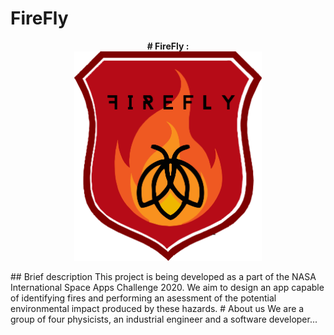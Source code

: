 # FireFly
<p align="center">
  <b> # FireFly :</b><br>
  <img src="Socialization-Info/firefly.png" width="300">
</p>
## Brief description
This project is being developed as a part of the NASA International Space Apps Challenge 2020. We aim to design an app capable of identifying fires and performing an asessment of the potential environmental impact produced by these hazards.
# About us
We are a group of four physicists, an industrial engineer and a software developer...
